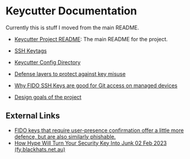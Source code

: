 # Keycutter Documentation

Currently this is stuff I moved from the main README.


- [Keycutter Project README](../README.md): The main README for the project.

- [SSH Keytags](design/ssh-keytags.md)
- [Keycutter Config Directory](docs/keycutter-config-dir/README.md) 
- [Defense layers to protect against key misuse](design/defense-layers-to-protect-against-key-misuse.md)
- [Why FIDO SSH Keys are good for Git access on managed devices](design/why-fido-ssh-keys-are-good-for-git-access-on-managed-devices.md)
- [Design goals of the project](design/design-goals.md)


## External Links

- [FIDO keys that require user-presence confirmation offer a little more defence, but are also similarly phishable.](https://www.openssh.com/agent-restrict.html)
- [How Hype Will Turn Your Security Key Into Junk 02 Feb 2023 (fy.blackhats.net.au)](https://fy.blackhats.net.au/blog/2023-02-02-how-hype-will-turn-your-security-key-into-junk/)
